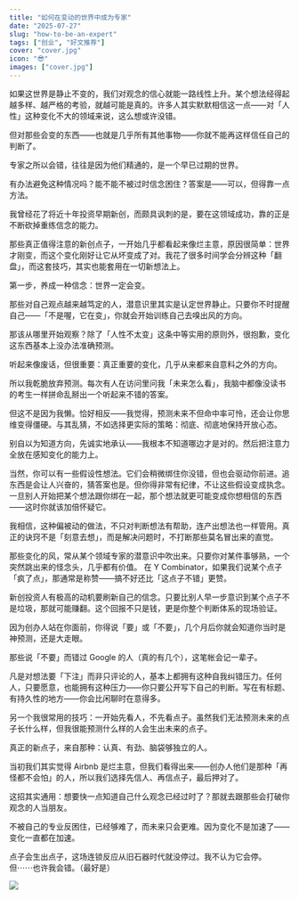 ```yaml
---
title: "如何在变动的世界中成为专家"
date: "2025-07-27"
slug: "how-to-be-an-expert"
tags: ["创业", "好文推荐"]
cover: "cover.jpg"
icon: "😎"
images: ["cover.jpg"]
---
```

如果这世界是静止不变的，我们对观念的信心就能一路线性上升。某个想法经得起越多样、越严格的考验，就越可能是真的。许多人其实默默相信这一点——对「人性」这种变化不大的领域来说，这么想或许没错。



但对那些会变的东西——也就是几乎所有其他事物——你就不能再这样信任自己的判断了。



专家之所以会错，往往是因为他们精通的，是一个早已过期的世界。



有办法避免这种情况吗？能不能不被过时信念困住？答案是——可以，但得靠一点方法。



我曾经花了将近十年投资早期新创，而颇具讽刺的是，要在这领域成功，靠的正是不断砍掉重练信念的能力。



那些真正值得注意的新创点子，一开始几乎都看起来像烂主意，原因很简单：世界才刚变，而这个变化刚好让它从坏变成了对。我花了很多时间学会分辨这种「翻盘」，而这套技巧，其实也能套用在一切新想法上。



第一步，养成一种信念：世界一定会变。



那些对自己观点越来越笃定的人，潜意识里其实是认定世界静止。只要你不时提醒自己——「不是喔，它在变」，你就会开始训练自己去嗅出风的方向。



那该从哪里开始观察？除了「人性不太变」这条中等实用的原则外，很抱歉，变化这东西基本上没办法准确预测。



听起来像废话，但很重要：真正重要的变化，几乎从来都来自意料之外的方向。



所以我乾脆放弃预测。每次有人在访问里问我「未来怎么看」，我脑中都像没读书的考生一样拼命乱掰出一个听起来不错的答案。



但这不是因为我懒。恰好相反——我觉得，预测未来不但命中率可怜，还会让你思维变得僵硬。与其乱猜，不如选择更实际的策略：彻底、彻底地保持开放心态。



别自以为知道方向，先诚实地承认——我根本不知道哪边才是对的。然后把注意力全放在感知变化的能力上。



当然，你可以有一些假设性想法。它们会稍微绑住你没错，但也会驱动你前进。追东西是会让人兴奋的，猜答案也是。但你得非常有纪律，不让这些假设变成执念。
一旦别人开始把某个想法跟你绑在一起，那个想法就更可能变成你想相信的东西——这时你就该加倍怀疑它。



我相信，这种偏被动的做法，不只对判断想法有帮助，连产出想法也一样管用。真正的诀窍不是「刻意去想」，而是解决问题时，不打断那些莫名冒出来的直觉。



那些变化的风，常从某个领域专家的潜意识中吹出来。只要你对某件事够熟，一个突然跳出来的怪念头，几乎都有价值。
在 Y Combinator，如果我们说某个点子「疯了点」，那通常是称赞——搞不好还比「这点子不错」更赞。



新创投资人有极高的动机要刷新自己的信念。只要比别人早一步意识到某个点子不是垃圾，那就可能赚翻。这个回报不只是钱，更是你整个判断体系的现场验证。



因为创办人站在你面前，你得说「要」或「不要」，几个月后你就会知道你当时是神预测，还是大走眼。



那些说「不要」而错过 Google 的人（真的有几个），这笔帐会记一辈子。



凡是对想法要「下注」而非只评论的人，基本上都拥有这种自我纠错压力。任何人，只要愿意，也能拥有这种压力——你只要公开写下自己的判断。写在有标题、有持久性的地方——你会比闲聊时在意得多。



另一个我很常用的技巧：一开始先看人，不先看点子。虽然我们无法预测未来的点子长什么样，但我很能预测什么样的人会生出未来的点子。



真正的新点子，来自那种：认真、有劲、脑袋够独立的人。



当初我们其实觉得 Airbnb 是烂主意，但我们看得出来——创办人他们是那种「再怪都不会怕」的人，所以我们选择先信人、再信点子，最后押对了。



这招其实通用：想要快一点知道自己什么观念已经过时了？那就去跟那些会打破你观念的人当朋友。



不被自己的专业反困住，已经够难了，而未来只会更难。因为变化不是加速了——变化一直都在加速。



点子会生出点子，这场连锁反应从旧石器时代就没停过。我不认为它会停。
但⋯⋯也许我会错。（最好是）




![](https://prod-files-secure.s3.us-west-2.amazonaws.com/112d0858-5090-4d34-a606-b75eb8d65fd2/46476355-9cf3-4e99-9b7a-3531bc426380/1000202064.png?X-Amz-Algorithm=AWS4-HMAC-SHA256&X-Amz-Content-Sha256=UNSIGNED-PAYLOAD&X-Amz-Credential=ASIAZI2LB4664XQH6U7U%2F20250928%2Fus-west-2%2Fs3%2Faws4_request&X-Amz-Date=20250928T101223Z&X-Amz-Expires=3600&X-Amz-Security-Token=IQoJb3JpZ2luX2VjEDIaCXVzLXdlc3QtMiJHMEUCIHD2anpKp%2FAnj7rmbw3eQ6y6N%2BSkta82lnwe8LkjejtNAiEAm3Pjh8Wn%2FxyBgX%2F9LgI%2BzcX4Nya8oIcBChKlGwBCA0YqiAQIu%2F%2F%2F%2F%2F%2F%2F%2F%2F%2F%2FARAAGgw2Mzc0MjMxODM4MDUiDCrHuEO0GqqDYtUUYSrcAyhgYFlsYNOXZ5mFVVB3KXgKkwMDarH94QVPtLDKQAwrY%2B6eVQ5P1FTIG3sT%2BKUvBn%2BCUUsDTek5XLpt953f1lBzIumG5Bff%2BKQl5oCwQMANsWYOIOloeI8Zjx2qW27pPgIlqUU4TWX1JzibrsnKHSiZqTJnp%2BoPOExJ%2FzMCj24QW0xeHlKC9KnaJEOv91aj0qrILIBhCzOuAin4U4hKeg9%2Fo3gVCjMHJ7ftEb6Xsh0ICyLu3N6cJCW3xYe1M5MTy3ZASPSoXA7e0JhJzn94Lhu%2BPEpsNifpdAYA2R5iJDrU6kz0pevy%2FZu79gwObiHQ8l%2BaWjiWRV4tjDD82EGEof3CNYijm74od8h%2FQNL%2BgOnkx8JoxkJzMjeEGg%2FJjAqMg7B4daMMRWMRShhCRI5GjwVOte7czpSO7agtFHnYuyHCE41sMUtd8CsMvZjVBFlqSm%2F%2FBZnELtDt%2BsrqjQl4LY6snGZexDL6lInDbaXXbsY07ikuVg1s%2BI6H9R8eHPAwCi8dt4wjWIS3Q4YqBnnX7fvZYPbGfbVvQCA9n6gqgQpz3Ay2Goocwc%2BWiwRw4DqGGD0UPSm70vdFKFvAgYXjX1XabjRWFWNeGTxxgflJmnock3fgkrJkuG%2BXE%2FrsMJWO5MYGOqUBFqntroUC7iKyBYKJB28HBddERYfUQOz7cwqskdOy%2FWE84OiHpveo0Y1zrsNMVU%2BoDHdXSDePeEszokkfQymRvmRNPqMgXYncWrl6e2yA%2FaKPx%2FvKKfZhZ1Pe%2Bzy5VSsHKHpbeahkSpxPLWvfA2feJVNpGytOzAs0Cj9x2lyw8kQliMGtP7aqFFb7ZvIfMMADnbF3yU%2BU29u4quD1SYelshRb8s8D&X-Amz-Signature=fbf4fd25b8593dec1f4bb2d25bc17b2de781f52ebbdb8dd1fde7163fe1d73bbf&X-Amz-SignedHeaders=host&x-amz-checksum-mode=ENABLED&x-id=GetObject)

